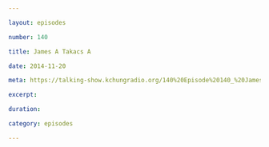 ```yaml
---

layout: episodes

number: 140

title: James A Takacs A

date: 2014-11-20

meta: https://talking-show.kchungradio.org/140%20Episode%20140_%20James%20A%20Takacs%20A.mp3

excerpt: 

duration: 

category: episodes

---
```


